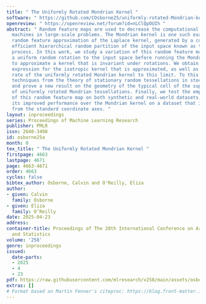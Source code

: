 ```yaml
---
title: " The Uniformly Rotated Mondrian Kernel "
software: " https://github.com/COsborne25/uniformly-rotated-Mondrian-kernel "
openreview: " https://openreview.net/forum?id=nLClQpOUIh "
abstract: " Random feature maps are used to decrease the computational cost of kernel
  machines in large-scale problems. The Mondrian kernel is one such example of a fast
  random feature approximation of the Laplace kernel, generated by a computationally
  efficient hierarchical random partition of the input space known as the Mondrian
  process. In this work, we study a variation of this random feature map by applying
  a uniform random rotation to the input space before running the Mondrian process
  to approximate a kernel that is invariant under rotations. We obtain a closed-form
  expression for the isotropic kernel that is approximated, as well as a uniform convergence
  rate of the uniformly rotated Mondrian kernel to this limit. To this end, we utilize
  techniques from the theory of stationary random tessellations in stochastic geometry
  and prove a new result on the geometry of the typical cell of the superposition
  of uniformly rotated Mondrian tessellations. Finally, we test the empirical performance
  of this random feature map on both synthetic and real-world datasets, demonstrating
  its improved performance over the Mondrian kernel on a dataset that is debiased
  from the standard coordinate axes. "
layout: inproceedings
series: Proceedings of Machine Learning Research
publisher: PMLR
issn: 2640-3498
id: osborne25a
month: 0
tex_title: " The Uniformly Rotated Mondrian Kernel "
firstpage: 4663
lastpage: 4671
page: 4663-4671
order: 4663
cycles: false
bibtex_author: Osborne, Calvin and O'Reilly, Eliza
author:
- given: Calvin
  family: Osborne
- given: Eliza
  family: O’Reilly
date: 2025-04-23
address:
container-title: Proceedings of The 28th International Conference on Artificial Intelligence
  and Statistics
volume: '258'
genre: inproceedings
issued:
  date-parts:
  - 2025
  - 4
  - 23
pdf: https://raw.githubusercontent.com/mlresearch/v258/main/assets/osborne25a/osborne25a.pdf
extras: []
# Format based on Martin Fenner's citeproc: https://blog.front-matter.io/posts/citeproc-yaml-for-bibliographies/
---
```

